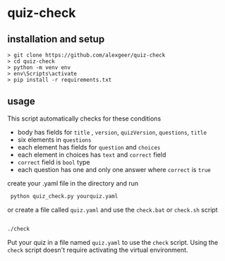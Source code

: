 # quiz-check

## installation and setup
```
> git clone https://github.com/alexgeer/quiz-check
> cd quiz-check
> python -m venv env
> env\Scripts\activate
> pip install -r requirements.txt
```

## usage
This script automatically checks for these conditions
- body has fields for `title` , `version`, `quizVersion`, `questions`, `title`
- six elements in `questions`
- each element has fields for `question` and `choices`
- each element in choices has `text` and `correct` field
- `correct` field is `bool` type
- each question has one and only one answer where `correct` is `true`

create your .yaml file in the directory and run

```bash
 python quiz_check.py yourquiz.yaml
 ```
or create a file called `quiz.yaml` and use the `check.bat` or `check.sh` script
```bash

./check
 ```

Put your quiz in a file named `quiz.yaml` to use the `check` script. Using the `check` script doesn't require activating the virtual environment.
